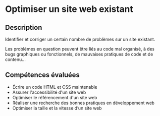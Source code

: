 # Optimiser un site web existant


## Description

Identifier et corriger un certain nombre de problèmes sur un site existant.

Les problèmes en question peuvent être liés au code mal organisé, à des bugs graphiques ou fonctionnels, de mauvaises pratiques de code et de contenu...


## Compétences évaluées

- Écrire un code HTML et CSS maintenable
- Assurer l'accessibilité d'un site web
- Optimiser le référencement d'un site web
- Réaliser une recherche des bonnes pratiques en développement web
- Optimiser la taille et la vitesse d’un site web